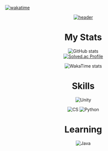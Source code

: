 [![wakatime](https://wakatime.com/badge/user/c3ea7ab7-da3e-4e30-82e4-f2c18429e850.svg)](https://wakatime.com/@c3ea7ab7-da3e-4e30-82e4-f2c18429e850)

<div align="center">

[![header](https://capsule-render.vercel.app/api?type=waving&color=gradient&height=250&section=header&text=Hi%20there%20👋&fontSize=90)](https://github.com/roor48?tab=repositories)

# My Stats
![GitHub stats](https://github-readme-stats.vercel.app/api?username=roor48&show_icons=true&theme=radical)  
[![Solved.ac Profile](http://mazassumnida.wtf/api/v2/generate_badge?boj=roor48)](https://solved.ac/roor48/)

![WakaTime stats](https://github-readme-stats.vercel.app/api/wakatime?username=_____&layout=compact&theme=dark)  


# Skills
![Unity](https://img.shields.io/badge/Unity-000000?style=for-the-badge&logo=Unity&logoColor=white)

![CS](https://img.shields.io/badge/Csharp-000000?style=flat&logo=Csharp&logoColor=white)
![Python](https://img.shields.io/badge/Python-3776AB?style=flat-square&logo=Python&logoColor=white)


# Learning
![Java](https://img.shields.io/badge/Java-007396.svg?&style=for-the-badge&logo=Java&logoColor=white)




<!--
**roor48/roor48** is a ✨ _special_ ✨ repository because its `README.md` (this file) appears on your GitHub profile.

Here are some ideas to get you started:

- 🔭 I’m currently working on ...
- 🌱 I’m currently learning ...
- 👯 I’m looking to collaborate on ...
- 🤔 I’m looking for help with ...
- 💬 Ask me about ...
- 📫 How to reach me: ...
- 😄 Pronouns: ...
- ⚡ Fun fact: ...
-->

</div>